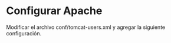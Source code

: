 # Configurar Apache

Modificar el archivo conf/tomcat-users.xml y agregar la siguiente configuración.

<user username="root" roles="manager-script,admin" password="root"/>

<role rolename="manager-gui"/>

<user username="Admin" roles="manager-gui" password="Admin"/>

